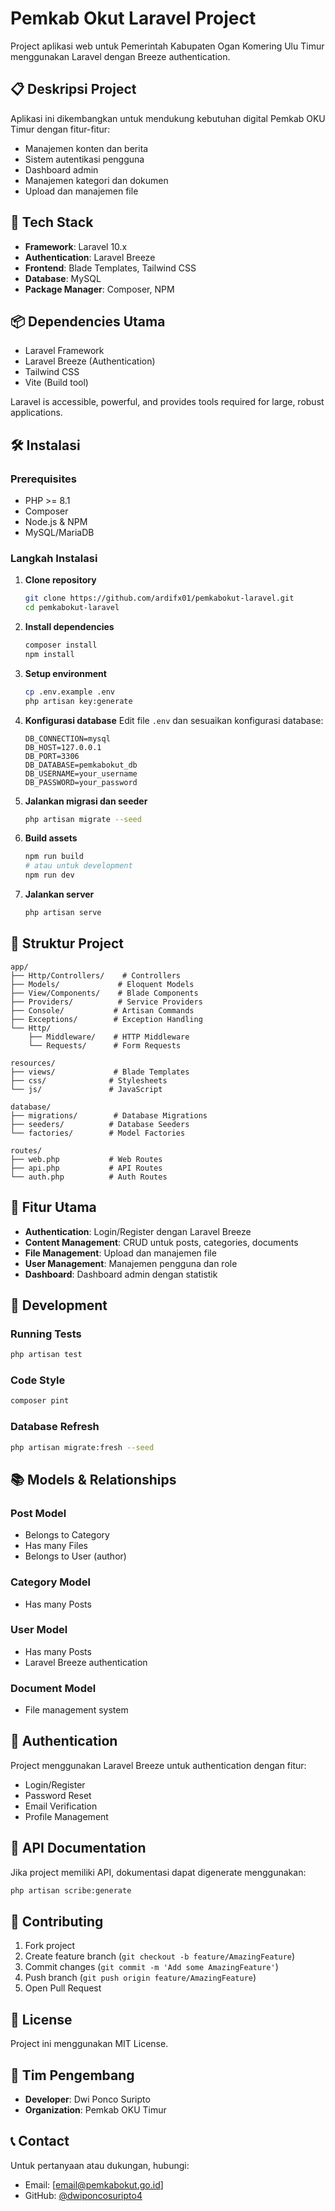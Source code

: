 # Pemkab Okut Laravel Project

Project aplikasi web untuk Pemerintah Kabupaten Ogan Komering Ulu Timur menggunakan Laravel dengan Breeze authentication.

## 📋 Deskripsi Project

Aplikasi ini dikembangkan untuk mendukung kebutuhan digital Pemkab OKU Timur dengan fitur-fitur:

-   Manajemen konten dan berita
-   Sistem autentikasi pengguna
-   Dashboard admin
-   Manajemen kategori dan dokumen
-   Upload dan manajemen file

## 🚀 Tech Stack

-   **Framework**: Laravel 10.x
-   **Authentication**: Laravel Breeze
-   **Frontend**: Blade Templates, Tailwind CSS
-   **Database**: MySQL
-   **Package Manager**: Composer, NPM

## 📦 Dependencies Utama

-   Laravel Framework
-   Laravel Breeze (Authentication)
-   Tailwind CSS
-   Vite (Build tool)

Laravel is accessible, powerful, and provides tools required for large, robust applications.

## 🛠️ Instalasi

### Prerequisites

-   PHP >= 8.1
-   Composer
-   Node.js & NPM
-   MySQL/MariaDB

### Langkah Instalasi

1. **Clone repository**

    ```bash
    git clone https://github.com/ardifx01/pemkabokut-laravel.git
    cd pemkabokut-laravel
    ```

2. **Install dependencies**

    ```bash
    composer install
    npm install
    ```

3. **Setup environment**

    ```bash
    cp .env.example .env
    php artisan key:generate
    ```

4. **Konfigurasi database**
   Edit file `.env` dan sesuaikan konfigurasi database:

    ```env
    DB_CONNECTION=mysql
    DB_HOST=127.0.0.1
    DB_PORT=3306
    DB_DATABASE=pemkabokut_db
    DB_USERNAME=your_username
    DB_PASSWORD=your_password
    ```

5. **Jalankan migrasi dan seeder**

    ```bash
    php artisan migrate --seed
    ```

6. **Build assets**

    ```bash
    npm run build
    # atau untuk development
    npm run dev
    ```

7. **Jalankan server**
    ```bash
    php artisan serve
    ```

## 📁 Struktur Project

```
app/
├── Http/Controllers/    # Controllers
├── Models/             # Eloquent Models
├── View/Components/    # Blade Components
├── Providers/          # Service Providers
├── Console/           # Artisan Commands
├── Exceptions/        # Exception Handling
└── Http/
    ├── Middleware/    # HTTP Middleware
    └── Requests/      # Form Requests

resources/
├── views/             # Blade Templates
├── css/              # Stylesheets
└── js/               # JavaScript

database/
├── migrations/        # Database Migrations
├── seeders/          # Database Seeders
└── factories/        # Model Factories

routes/
├── web.php           # Web Routes
├── api.php           # API Routes
└── auth.php          # Auth Routes
```

## 🔧 Fitur Utama

-   **Authentication**: Login/Register dengan Laravel Breeze
-   **Content Management**: CRUD untuk posts, categories, documents
-   **File Management**: Upload dan manajemen file
-   **User Management**: Manajemen pengguna dan role
-   **Dashboard**: Dashboard admin dengan statistik

## 🚀 Development

### Running Tests

```bash
php artisan test
```

### Code Style

```bash
composer pint
```

### Database Refresh

```bash
php artisan migrate:fresh --seed
```

## 📚 Models & Relationships

### Post Model

-   Belongs to Category
-   Has many Files
-   Belongs to User (author)

### Category Model

-   Has many Posts

### User Model

-   Has many Posts
-   Laravel Breeze authentication

### Document Model

-   File management system

## 🔐 Authentication

Project menggunakan Laravel Breeze untuk authentication dengan fitur:

-   Login/Register
-   Password Reset
-   Email Verification
-   Profile Management

## 📝 API Documentation

Jika project memiliki API, dokumentasi dapat digenerate menggunakan:

```bash
php artisan scribe:generate
```

## 🤝 Contributing

1. Fork project
2. Create feature branch (`git checkout -b feature/AmazingFeature`)
3. Commit changes (`git commit -m 'Add some AmazingFeature'`)
4. Push branch (`git push origin feature/AmazingFeature`)
5. Open Pull Request

## 📄 License

Project ini menggunakan MIT License.

## 👥 Tim Pengembang

-   **Developer**: Dwi Ponco Suripto
-   **Organization**: Pemkab OKU Timur

## 📞 Contact

Untuk pertanyaan atau dukungan, hubungi:

-   Email: [email@pemkabokut.go.id]
-   GitHub: [@dwiponcosuripto4](https://github.com/dwiponcosuripto4)
